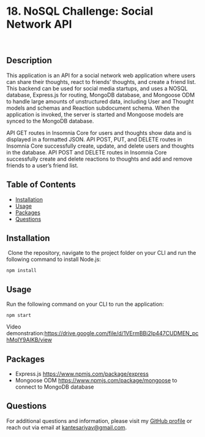 # 18. NoSQL Challenge: Social Network API
​
## Description 
​This application is an API for a social network web application where users can share their thoughts, react to friends’ thoughts, and create a friend list.
​
This backend can be used for social media startups, and uses a NOSQL database, Express.js for routing, MongoDB database, and Mongoose ODM to handle large amounts of unstructured data, including User and Thought models and schemas and Reaction subdocument schema. When the application is invoked, the server is started and Mongoose models are synced to the MongoDB database.

API GET routes in Insomnia Core for users and thoughts show data and is displayed in a formatted JSON. API POST, PUT, and DELETE routes in Insomnia Core successfully create, update, and delete users and thoughts in the database. API POST and DELETE routes in Insomnia Core successfully create and delete reactions to thoughts and add and remove friends to a user’s friend list.
​
## Table of Contents

* [Installation](#installation)
* [Usage](#usage)
* [Packages](#packages)
* [Questions](#questions)

## Installation
​
Clone the repository, navigate to the project folder on your CLI and run the following command to install Node.js:

```npm install```
## Usage 
Run the following command on your CLI to run the application:

```npm start```

Video demonstration:https://drive.google.com/file/d/1VErmBBi2Ip447CUDMEN_pchMoIY9AIKB/view

## Packages

* Express.js https://www.npmjs.com/package/express
* Mongoose ODM https://www.npmjs.com/package/mongoose to connect to MongoDB database

## Questions
For additional questions and information, please visit my [GitHub profile](https://github.com/VASUK-09)
or reach out via email at kantesariyav@gmail.com.
